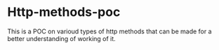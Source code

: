 # Http-methods-poc
This is a POC on varioud types of http methods that can be made for a better understanding of working of it.
